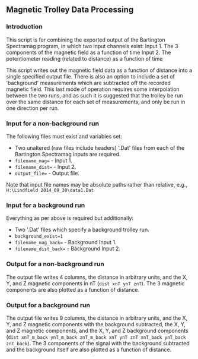 ## Magnetic Trolley Data Processing

### Introduction
This script is for combining the exported output of the Bartington Spectramag program, in which two input channels exist:
Input 1. The 3 components of the magnetic field as a function of time
Input 2. The potentiometer reading (related to distance) as a function of time

This script writes out the magnetic field data as a function of distance into a single specified output file. There is also an option to include a set of 'background' measurements which are subtracted off the recorded magnetic field. This last mode of operation requires some interpolation between the two runs, and as such it is suggested that the trolley be run over the same distance for each set of measurements, and only be run in one direction per run.

### Input for a non-background run
The following files must exist and variables set:

* Two unaltered (raw files include headers) '.Dat' files from each of the Bartington Spectramag inputs are required.
* `filename_mag=` - Input 1.
* `filename_dist=` - Input 2.
* `output_file=` - Output file.

Note that input file names may be absolute paths rather than relative, e.g., `H:\Lindfield 2014_09_30\data1.Dat`

### Input for a background run
Everything as per above is required but additionally:

* Two '.Dat' files which specify a background trolley run.
* `background_exist=1`
* `filename_mag_back=` - Background Input 1.
* `filename_dist_back=` - Background Input 2.

### Output for a non-background run
The output file writes 4 columns, the distance in arbitrary units, and the X, Y, and Z magnetic components in nT (`dist xnT ynT znT`).
The 3 magnetic components are also plotted as a function of distance.

### Output for a background run
The output file writes 9 columns, the distance in arbitrary units, and the X, Y, and Z magnetic components with the background subtracted, the X, Y, and Z magnetic components, and the X, Y, and Z background components (`dist xnT_m_back ynT_m_back znT_m_back xnT ynT znT xnT_back ynT_back znT_back`).
The 3 components of the signal with the background subtracted and the background itself are also plotted as a function of distance.